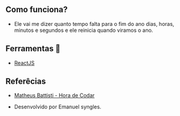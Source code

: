 


 ## Como funciona?
 - Ele vai me dizer quanto tempo falta para o fim do ano dias, horas, minutos e segundos e ele reinicia quando viramos o ano.
 
 ## Ferramentas 🔧
- [ReactJS](https://react.dev/)
  
 ## Referêcias

 - [Matheus Battisti - Hora de Codar](https://www.youtube.com/@MatheusBattisti)

 - Desenvolvido por Emanuel syngles.

